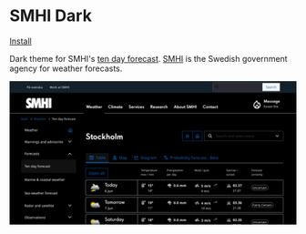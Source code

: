 # SMHI Dark

[Install](https://github.com/aruncveli/userstyles/raw/main/smhi/smhi.user.styl)

Dark theme for SMHI's
[ten day forecast](https://www.smhi.se/en/weather/forecasts/ten-day-forecast/).
[SMHI](https://en.wikipedia.org/wiki/Swedish_Meteorological_and_Hydrological_Institute)
is the Swedish government agency for weather forecasts.

![Screenshot of snowfl](screenshot.png)
